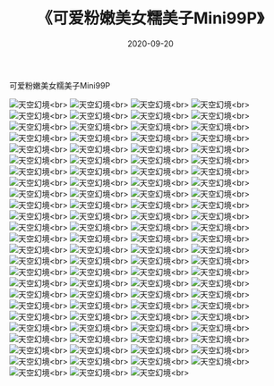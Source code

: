 ﻿---
layout: post
title: 《可爱粉嫩美女糯美子Mini99P》
date: 2020-09-20
img: http://photo.orgx.cf/性感/2020/可爱粉嫩美女糯美子Mini99P/000.jpg
tags: [美女,性感,泳衣]
---

可爱粉嫩美女糯美子Mini99P



![天空幻境](http://photo.orgx.cf/性感/2020/可爱粉嫩美女糯美子Mini99P/001.jpg''天空幻境'')<br>
![天空幻境](http://photo.orgx.cf/性感/2020/可爱粉嫩美女糯美子Mini99P/002.jpg''天空幻境'')<br>
![天空幻境](http://photo.orgx.cf/性感/2020/可爱粉嫩美女糯美子Mini99P/003.jpg''天空幻境'')<br>
![天空幻境](http://photo.orgx.cf/性感/2020/可爱粉嫩美女糯美子Mini99P/004.jpg''天空幻境'')<br>
![天空幻境](http://photo.orgx.cf/性感/2020/可爱粉嫩美女糯美子Mini99P/005.jpg''天空幻境'')<br>
![天空幻境](http://photo.orgx.cf/性感/2020/可爱粉嫩美女糯美子Mini99P/006.jpg''天空幻境'')<br>
![天空幻境](http://photo.orgx.cf/性感/2020/可爱粉嫩美女糯美子Mini99P/007.jpg''天空幻境'')<br>
![天空幻境](http://photo.orgx.cf/性感/2020/可爱粉嫩美女糯美子Mini99P/008.jpg''天空幻境'')<br>
![天空幻境](http://photo.orgx.cf/性感/2020/可爱粉嫩美女糯美子Mini99P/009.jpg''天空幻境'')<br>
![天空幻境](http://photo.orgx.cf/性感/2020/可爱粉嫩美女糯美子Mini99P/010.jpg''天空幻境'')<br>
![天空幻境](http://photo.orgx.cf/性感/2020/可爱粉嫩美女糯美子Mini99P/011.jpg''天空幻境'')<br>
![天空幻境](http://photo.orgx.cf/性感/2020/可爱粉嫩美女糯美子Mini99P/012.jpg''天空幻境'')<br>
![天空幻境](http://photo.orgx.cf/性感/2020/可爱粉嫩美女糯美子Mini99P/013.jpg''天空幻境'')<br>
![天空幻境](http://photo.orgx.cf/性感/2020/可爱粉嫩美女糯美子Mini99P/014.jpg''天空幻境'')<br>
![天空幻境](http://photo.orgx.cf/性感/2020/可爱粉嫩美女糯美子Mini99P/015.jpg''天空幻境'')<br>
![天空幻境](http://photo.orgx.cf/性感/2020/可爱粉嫩美女糯美子Mini99P/016.jpg''天空幻境'')<br>
![天空幻境](http://photo.orgx.cf/性感/2020/可爱粉嫩美女糯美子Mini99P/017.jpg''天空幻境'')<br>
![天空幻境](http://photo.orgx.cf/性感/2020/可爱粉嫩美女糯美子Mini99P/018.jpg''天空幻境'')<br>
![天空幻境](http://photo.orgx.cf/性感/2020/可爱粉嫩美女糯美子Mini99P/019.jpg''天空幻境'')<br>
![天空幻境](http://photo.orgx.cf/性感/2020/可爱粉嫩美女糯美子Mini99P/020.jpg''天空幻境'')<br>
![天空幻境](http://photo.orgx.cf/性感/2020/可爱粉嫩美女糯美子Mini99P/021.jpg''天空幻境'')<br>
![天空幻境](http://photo.orgx.cf/性感/2020/可爱粉嫩美女糯美子Mini99P/022.jpg''天空幻境'')<br>
![天空幻境](http://photo.orgx.cf/性感/2020/可爱粉嫩美女糯美子Mini99P/023.jpg''天空幻境'')<br>
![天空幻境](http://photo.orgx.cf/性感/2020/可爱粉嫩美女糯美子Mini99P/024.jpg''天空幻境'')<br>
![天空幻境](http://photo.orgx.cf/性感/2020/可爱粉嫩美女糯美子Mini99P/025.jpg''天空幻境'')<br>
![天空幻境](http://photo.orgx.cf/性感/2020/可爱粉嫩美女糯美子Mini99P/026.jpg''天空幻境'')<br>
![天空幻境](http://photo.orgx.cf/性感/2020/可爱粉嫩美女糯美子Mini99P/027.jpg''天空幻境'')<br>
![天空幻境](http://photo.orgx.cf/性感/2020/可爱粉嫩美女糯美子Mini99P/028.jpg''天空幻境'')<br>
![天空幻境](http://photo.orgx.cf/性感/2020/可爱粉嫩美女糯美子Mini99P/029.jpg''天空幻境'')<br>
![天空幻境](http://photo.orgx.cf/性感/2020/可爱粉嫩美女糯美子Mini99P/030.jpg''天空幻境'')<br>
![天空幻境](http://photo.orgx.cf/性感/2020/可爱粉嫩美女糯美子Mini99P/031.jpg''天空幻境'')<br>
![天空幻境](http://photo.orgx.cf/性感/2020/可爱粉嫩美女糯美子Mini99P/032.jpg''天空幻境'')<br>
![天空幻境](http://photo.orgx.cf/性感/2020/可爱粉嫩美女糯美子Mini99P/033.jpg''天空幻境'')<br>
![天空幻境](http://photo.orgx.cf/性感/2020/可爱粉嫩美女糯美子Mini99P/034.jpg''天空幻境'')<br>
![天空幻境](http://photo.orgx.cf/性感/2020/可爱粉嫩美女糯美子Mini99P/035.jpg''天空幻境'')<br>
![天空幻境](http://photo.orgx.cf/性感/2020/可爱粉嫩美女糯美子Mini99P/036.jpg''天空幻境'')<br>
![天空幻境](http://photo.orgx.cf/性感/2020/可爱粉嫩美女糯美子Mini99P/037.jpg''天空幻境'')<br>
![天空幻境](http://photo.orgx.cf/性感/2020/可爱粉嫩美女糯美子Mini99P/038.jpg''天空幻境'')<br>
![天空幻境](http://photo.orgx.cf/性感/2020/可爱粉嫩美女糯美子Mini99P/039.jpg''天空幻境'')<br>
![天空幻境](http://photo.orgx.cf/性感/2020/可爱粉嫩美女糯美子Mini99P/040.jpg''天空幻境'')<br>
![天空幻境](http://photo.orgx.cf/性感/2020/可爱粉嫩美女糯美子Mini99P/041.jpg''天空幻境'')<br>
![天空幻境](http://photo.orgx.cf/性感/2020/可爱粉嫩美女糯美子Mini99P/042.jpg''天空幻境'')<br>
![天空幻境](http://photo.orgx.cf/性感/2020/可爱粉嫩美女糯美子Mini99P/043.jpg''天空幻境'')<br>
![天空幻境](http://photo.orgx.cf/性感/2020/可爱粉嫩美女糯美子Mini99P/044.jpg''天空幻境'')<br>
![天空幻境](http://photo.orgx.cf/性感/2020/可爱粉嫩美女糯美子Mini99P/045.jpg''天空幻境'')<br>
![天空幻境](http://photo.orgx.cf/性感/2020/可爱粉嫩美女糯美子Mini99P/046.jpg''天空幻境'')<br>
![天空幻境](http://photo.orgx.cf/性感/2020/可爱粉嫩美女糯美子Mini99P/047.jpg''天空幻境'')<br>
![天空幻境](http://photo.orgx.cf/性感/2020/可爱粉嫩美女糯美子Mini99P/048.jpg''天空幻境'')<br>
![天空幻境](http://photo.orgx.cf/性感/2020/可爱粉嫩美女糯美子Mini99P/049.jpg''天空幻境'')<br>
![天空幻境](http://photo.orgx.cf/性感/2020/可爱粉嫩美女糯美子Mini99P/050.jpg''天空幻境'')<br>
![天空幻境](http://photo.orgx.cf/性感/2020/可爱粉嫩美女糯美子Mini99P/051.jpg''天空幻境'')<br>
![天空幻境](http://photo.orgx.cf/性感/2020/可爱粉嫩美女糯美子Mini99P/052.jpg''天空幻境'')<br>
![天空幻境](http://photo.orgx.cf/性感/2020/可爱粉嫩美女糯美子Mini99P/053.jpg''天空幻境'')<br>
![天空幻境](http://photo.orgx.cf/性感/2020/可爱粉嫩美女糯美子Mini99P/054.jpg''天空幻境'')<br>
![天空幻境](http://photo.orgx.cf/性感/2020/可爱粉嫩美女糯美子Mini99P/055.jpg''天空幻境'')<br>
![天空幻境](http://photo.orgx.cf/性感/2020/可爱粉嫩美女糯美子Mini99P/056.jpg''天空幻境'')<br>
![天空幻境](http://photo.orgx.cf/性感/2020/可爱粉嫩美女糯美子Mini99P/057.jpg''天空幻境'')<br>
![天空幻境](http://photo.orgx.cf/性感/2020/可爱粉嫩美女糯美子Mini99P/058.jpg''天空幻境'')<br>
![天空幻境](http://photo.orgx.cf/性感/2020/可爱粉嫩美女糯美子Mini99P/059.jpg''天空幻境'')<br>
![天空幻境](http://photo.orgx.cf/性感/2020/可爱粉嫩美女糯美子Mini99P/060.jpg''天空幻境'')<br>
![天空幻境](http://photo.orgx.cf/性感/2020/可爱粉嫩美女糯美子Mini99P/061.jpg''天空幻境'')<br>
![天空幻境](http://photo.orgx.cf/性感/2020/可爱粉嫩美女糯美子Mini99P/062.jpg''天空幻境'')<br>
![天空幻境](http://photo.orgx.cf/性感/2020/可爱粉嫩美女糯美子Mini99P/063.jpg''天空幻境'')<br>
![天空幻境](http://photo.orgx.cf/性感/2020/可爱粉嫩美女糯美子Mini99P/064.jpg''天空幻境'')<br>
![天空幻境](http://photo.orgx.cf/性感/2020/可爱粉嫩美女糯美子Mini99P/065.jpg''天空幻境'')<br>
![天空幻境](http://photo.orgx.cf/性感/2020/可爱粉嫩美女糯美子Mini99P/066.jpg''天空幻境'')<br>
![天空幻境](http://photo.orgx.cf/性感/2020/可爱粉嫩美女糯美子Mini99P/067.jpg''天空幻境'')<br>
![天空幻境](http://photo.orgx.cf/性感/2020/可爱粉嫩美女糯美子Mini99P/068.jpg''天空幻境'')<br>
![天空幻境](http://photo.orgx.cf/性感/2020/可爱粉嫩美女糯美子Mini99P/069.jpg''天空幻境'')<br>
![天空幻境](http://photo.orgx.cf/性感/2020/可爱粉嫩美女糯美子Mini99P/070.jpg''天空幻境'')<br>
![天空幻境](http://photo.orgx.cf/性感/2020/可爱粉嫩美女糯美子Mini99P/071.jpg''天空幻境'')<br>
![天空幻境](http://photo.orgx.cf/性感/2020/可爱粉嫩美女糯美子Mini99P/072.jpg''天空幻境'')<br>
![天空幻境](http://photo.orgx.cf/性感/2020/可爱粉嫩美女糯美子Mini99P/073.jpg''天空幻境'')<br>
![天空幻境](http://photo.orgx.cf/性感/2020/可爱粉嫩美女糯美子Mini99P/074.jpg''天空幻境'')<br>
![天空幻境](http://photo.orgx.cf/性感/2020/可爱粉嫩美女糯美子Mini99P/075.jpg''天空幻境'')<br>
![天空幻境](http://photo.orgx.cf/性感/2020/可爱粉嫩美女糯美子Mini99P/076.jpg''天空幻境'')<br>
![天空幻境](http://photo.orgx.cf/性感/2020/可爱粉嫩美女糯美子Mini99P/077.jpg''天空幻境'')<br>
![天空幻境](http://photo.orgx.cf/性感/2020/可爱粉嫩美女糯美子Mini99P/078.jpg''天空幻境'')<br>
![天空幻境](http://photo.orgx.cf/性感/2020/可爱粉嫩美女糯美子Mini99P/079.jpg''天空幻境'')<br>
![天空幻境](http://photo.orgx.cf/性感/2020/可爱粉嫩美女糯美子Mini99P/080.jpg''天空幻境'')<br>
![天空幻境](http://photo.orgx.cf/性感/2020/可爱粉嫩美女糯美子Mini99P/081.jpg''天空幻境'')<br>
![天空幻境](http://photo.orgx.cf/性感/2020/可爱粉嫩美女糯美子Mini99P/082.jpg''天空幻境'')<br>
![天空幻境](http://photo.orgx.cf/性感/2020/可爱粉嫩美女糯美子Mini99P/083.jpg''天空幻境'')<br>
![天空幻境](http://photo.orgx.cf/性感/2020/可爱粉嫩美女糯美子Mini99P/084.jpg''天空幻境'')<br>
![天空幻境](http://photo.orgx.cf/性感/2020/可爱粉嫩美女糯美子Mini99P/085.jpg''天空幻境'')<br>
![天空幻境](http://photo.orgx.cf/性感/2020/可爱粉嫩美女糯美子Mini99P/086.jpg''天空幻境'')<br>
![天空幻境](http://photo.orgx.cf/性感/2020/可爱粉嫩美女糯美子Mini99P/087.jpg''天空幻境'')<br>
![天空幻境](http://photo.orgx.cf/性感/2020/可爱粉嫩美女糯美子Mini99P/088.jpg''天空幻境'')<br>
![天空幻境](http://photo.orgx.cf/性感/2020/可爱粉嫩美女糯美子Mini99P/089.jpg''天空幻境'')<br>
![天空幻境](http://photo.orgx.cf/性感/2020/可爱粉嫩美女糯美子Mini99P/090.jpg''天空幻境'')<br>
![天空幻境](http://photo.orgx.cf/性感/2020/可爱粉嫩美女糯美子Mini99P/091.jpg''天空幻境'')<br>
![天空幻境](http://photo.orgx.cf/性感/2020/可爱粉嫩美女糯美子Mini99P/092.jpg''天空幻境'')<br>
![天空幻境](http://photo.orgx.cf/性感/2020/可爱粉嫩美女糯美子Mini99P/093.jpg''天空幻境'')<br>
![天空幻境](http://photo.orgx.cf/性感/2020/可爱粉嫩美女糯美子Mini99P/094.jpg''天空幻境'')<br>
![天空幻境](http://photo.orgx.cf/性感/2020/可爱粉嫩美女糯美子Mini99P/095.jpg''天空幻境'')<br>
![天空幻境](http://photo.orgx.cf/性感/2020/可爱粉嫩美女糯美子Mini99P/096.jpg''天空幻境'')<br>
![天空幻境](http://photo.orgx.cf/性感/2020/可爱粉嫩美女糯美子Mini99P/097.jpg''天空幻境'')<br>
![天空幻境](http://photo.orgx.cf/性感/2020/可爱粉嫩美女糯美子Mini99P/098.jpg''天空幻境'')<br>
![天空幻境](http://photo.orgx.cf/性感/2020/可爱粉嫩美女糯美子Mini99P/099.jpg''天空幻境'')<br>